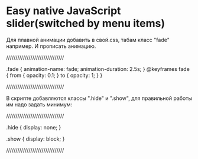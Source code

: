 #  Easy native JavaScript slider(switched by menu items)

Для плавной анимации добавить в свой.css, табам класс "fade" например. И прописать анимацию.

///////////////////////////////

.fade {
	animation-name: fade;
	animation-duration: 2.5s;
}
@keyframes fade {
	from {
		opacity: 0.1;
	}
	to {
		opacity: 1;
	}
}

///////////////////////////////

В скрипте добавляются классы ".hide" и ".show", для правильной работы им надо задать минимум:

///////////////////////////////

.hide {
	display: none;
}

.show {
	display: block;
}

///////////////////////////////
